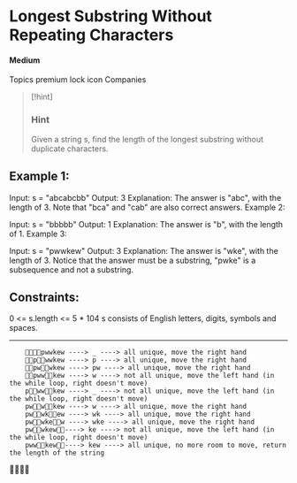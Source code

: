 # Longest Substring Without Repeating Characters

#### Medium

Topics
premium lock icon
Companies

> [!hint]
>
> ### Hint
> Given a string s, find the length of the longest substring without duplicate characters.

## Example 1:

Input: s = "abcabcbb"
Output: 3
Explanation: The answer is "abc", with the length of 3. Note that "bca" and "cab" are also correct answers.
Example 2:

Input: s = "bbbbb"
Output: 1
Explanation: The answer is "b", with the length of 1.
Example 3:

Input: s = "pwwkew"
Output: 3
Explanation: The answer is "wke", with the length of 3.
Notice that the answer must be a substring, "pwke" is a subsequence and not a substring.

## Constraints:

0 <= s.length <= 5 * 104
s consists of English letters, digits, symbols and spaces.

---

```
    ✋🏼🤚🏼pwwkew ----> _ ----> all unique, move the right hand
    ✋🏼p🤚🏼wwkew ----> p ----> all unique, move the right hand
    ✋🏼pw🤚🏼wkew ----> pw ----> all unique, move the right hand
    ✋🏼pww🤚🏼kew ----> w ----> not all unique, move the left hand (in the while loop, right doesn't move)
    p✋🏼ww🤚🏼kew ----> _ ----> not all unique, move the left hand (in the while loop, right doesn't move)
    pw✋🏼w🤚🏼kew ----> w ----> all unique, move the right hand
    pw✋🏼wk🤚🏼ew ----> wk ----> all unique, move the right hand
    pw✋🏼wke🤚🏼w ----> wke ----> all unique, move the right hand
    pw✋🏼wkew🤚🏼----> ke ----> not all unique, move the left hand (in the while loop, right doesn't move)
    pww✋🏼kew🤚🏼----> kew ----> all unique, no more room to move, return the length of the string  
```

✋🏼🤚🏼